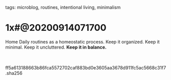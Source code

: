 tags: microblog, routines, intentional living, minimalism

# 1x#@20200914071700

Home Daily routines as a homeostatic process. Keep it organized. Keep it minimal. Keep it uncluttered. **Keep it in balance.**

<br><br><hash>ff5a613188663b86fca5572702caf883bd0e3605aa3678d911fc5ac5668c31f7.sha256</hash> 